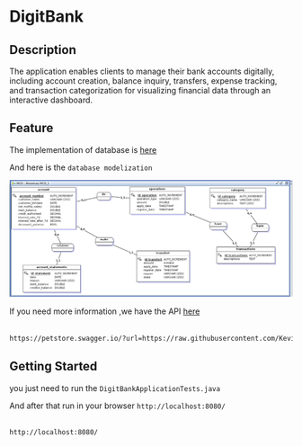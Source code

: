 # DigitBank

## Description
The application enables clients to manage their bank accounts digitally, including account creation, balance inquiry, transfers, expense tracking, and transaction categorization for visualizing financial data through an interactive dashboard.

## Feature

The implementation of database is [here](./DigitBank/doc/Base/mcd2.png)

And here is the `database modelization`

![Database Modelization](./DigitBank/doc/Base/mcd2.png "Database Modezation")

If you need more information ,we have the API [here](./DigitBank/doc/api.yaml)

```sh

https://petstore.swagger.io/?url=https://raw.githubusercontent.com/KevinDonovan2/DigitBank/preprod/DigitBank/doc/api.yml

```

## Getting Started
you just need to run the `DigitBankApplicationTests.java`

And after that run in your browser `http://localhost:8080/`

```sh

http://localhost:8080/

```